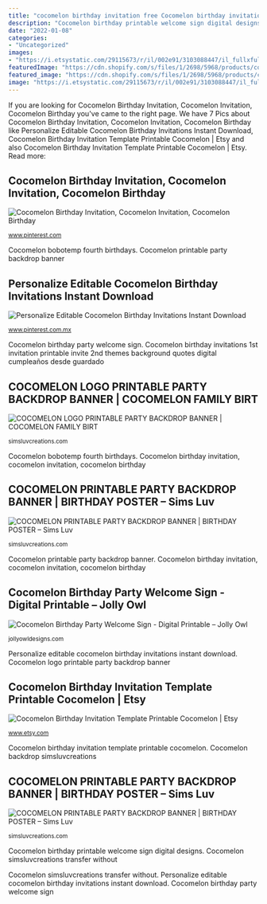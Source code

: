 ```yaml
---
title: "cocomelon birthday invitation free Cocomelon birthday invitation template printable cocomelon"
description: "Cocomelon birthday printable welcome sign digital designs"
date: "2022-01-08"
categories:
- "Uncategorized"
images:
- "https://i.etsystatic.com/29115673/r/il/002e91/3103088447/il_fullxfull.3103088447_n86c.jpg"
featuredImage: "https://cdn.shopify.com/s/files/1/2698/5968/products/cocomelon_backdrop-01_1200x1200.png?v=1564547955"
featured_image: "https://cdn.shopify.com/s/files/1/2698/5968/products/cocomelon_backdrop-01_1200x1200.png?v=1564547955"
image: "https://i.etsystatic.com/29115673/r/il/002e91/3103088447/il_fullxfull.3103088447_n86c.jpg"
---
```


If you are looking for Cocomelon Birthday Invitation, Cocomelon Invitation, Cocomelon Birthday you've came to the right page. We have 7 Pics about Cocomelon Birthday Invitation, Cocomelon Invitation, Cocomelon Birthday like Personalize Editable Cocomelon Birthday Invitations Instant Download, Cocomelon Birthday Invitation Template Printable Cocomelon | Etsy and also Cocomelon Birthday Invitation Template Printable Cocomelon | Etsy. Read more:

## Cocomelon Birthday Invitation, Cocomelon Invitation, Cocomelon Birthday

![Cocomelon Birthday Invitation, Cocomelon Invitation, Cocomelon Birthday](https://i.pinimg.com/736x/97/b7/38/97b73800c1f9d41479c9456fa4478092.jpg "Cocomelon birthday invitation template printable cocomelon")

<small>www.pinterest.com</small>

Cocomelon bobotemp fourth birthdays. Cocomelon printable party backdrop banner

## Personalize Editable Cocomelon Birthday Invitations Instant Download

![Personalize Editable Cocomelon Birthday Invitations Instant Download](https://i.pinimg.com/736x/34/5b/cf/345bcf5e980e74111a4ceea9aa780db4.jpg "Cocomelon simsluvcreations transfer without")

<small>www.pinterest.com.mx</small>

Cocomelon birthday party welcome sign. Cocomelon birthday invitations 1st invitation printable invite 2nd themes background quotes digital cumpleaños desde guardado

## COCOMELON LOGO PRINTABLE PARTY BACKDROP BANNER | COCOMELON FAMILY BIRT

![COCOMELON LOGO PRINTABLE PARTY BACKDROP BANNER | COCOMELON FAMILY BIRT](http://cdn.shopify.com/s/files/1/2698/5968/products/Cocomelon_Logo_Backdrop-01_1200x1200.png?v=1580272108 "Cocomelon birthday invitation, cocomelon invitation, cocomelon birthday")

<small>simsluvcreations.com</small>

Cocomelon bobotemp fourth birthdays. Cocomelon birthday invitation, cocomelon invitation, cocomelon birthday

## COCOMELON PRINTABLE PARTY BACKDROP BANNER | BIRTHDAY POSTER – Sims Luv

![COCOMELON PRINTABLE PARTY BACKDROP BANNER | BIRTHDAY POSTER – Sims Luv](http://cdn.shopify.com/s/files/1/2698/5968/products/cocomelon_backdrop-02_1200x1200.png?v=1564547955 "Cocomelon logo printable party backdrop banner")

<small>simsluvcreations.com</small>

Cocomelon printable party backdrop banner. Cocomelon birthday invitation, cocomelon invitation, cocomelon birthday

## Cocomelon Birthday Party Welcome Sign - Digital Printable – Jolly Owl

![Cocomelon Birthday Party Welcome Sign - Digital Printable – Jolly Owl](https://cdn.shopify.com/s/files/1/0267/5094/3307/products/CocomelonBirthdayPartyWelcomeSignDigitalPrintablePosterCharacterBanner_1_1200x1200.jpg?v=1595469342 "Cocomelon bobotemp fourth birthdays")

<small>jollyowldesigns.com</small>

Personalize editable cocomelon birthday invitations instant download. Cocomelon logo printable party backdrop banner

## Cocomelon Birthday Invitation Template Printable Cocomelon | Etsy

![Cocomelon Birthday Invitation Template Printable Cocomelon | Etsy](https://i.etsystatic.com/29115673/r/il/002e91/3103088447/il_fullxfull.3103088447_n86c.jpg "Personalize editable cocomelon birthday invitations instant download")

<small>www.etsy.com</small>

Cocomelon birthday invitation template printable cocomelon. Cocomelon backdrop simsluvcreations

## COCOMELON PRINTABLE PARTY BACKDROP BANNER | BIRTHDAY POSTER – Sims Luv

![COCOMELON PRINTABLE PARTY BACKDROP BANNER | BIRTHDAY POSTER – Sims Luv](https://cdn.shopify.com/s/files/1/2698/5968/products/cocomelon_backdrop-01_1200x1200.png?v=1564547955 "Personalize editable cocomelon birthday invitations instant download")

<small>simsluvcreations.com</small>

Cocomelon birthday printable welcome sign digital designs. Cocomelon simsluvcreations transfer without

Cocomelon simsluvcreations transfer without. Personalize editable cocomelon birthday invitations instant download. Cocomelon birthday party welcome sign

